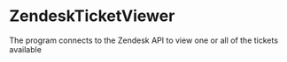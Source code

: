 # ZendeskTicketViewer

The program connects to the Zendesk API to view one or all of
the tickets available
